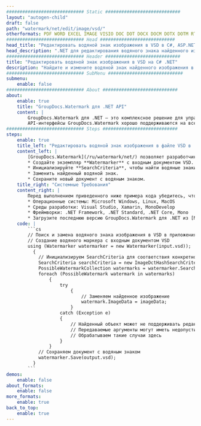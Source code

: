 ```yaml
---
############################# Static ############################
layout: "autogen-child"
draft: false
path: "watermark/net/edit/image/vsd/"
otherformats: PDF WORD EXCEL IMAGE VISIO DOC DOT DOCX DOCM DOTX DOTM RTF TXT XLSX XLSM XLTM XLT XLTX XLS XLSB XLAM SXC PPTX PPTM PPSX PPSM POTM POT POTX PPT PPS ODT BMP GIF JPEG JP2 PNG TIFF WEBP VDX VSDX VSTX VSX VSSX VSDM VSSM VSTM VTX VDW VSS VST
############################# Head ############################
head_title: "Редактировать водяной знак изображения в VSD в C#, ASP.NET, VB.NET"
head_description: ".NET для редактирования водяного знака найденного изображения в файле VSD в приложениях C#, ASP.NET, VB.NET и .NET Core с использованием API-интерфейсов GroupDocs.Watermark для .NET."
############################# Header ############################
title: "Редактировать водяной знак изображения в VSD на C# .NET"
description: "Найдите и измените водяной знак найденного изображения в документе VSD в приложениях C#, ASP.NET, VB.NET и .NET Core. Добавляйте в документы водяные знаки изображений BMP, PNG, GIF и JPEG. Также управляйте размером водяного знака, типом шрифта, углом поворота и положением водяного знака на страницах документа, как вам может понадобиться."
############################# SubMenu ############################
submenu:
    enable: false
############################# About ############################
about:
    enable: true
    title: "GroupDocs.Watermark для .NET API"
    content: |
        GroupDocs.Watermark для .NET — это комплексное решение для управления водяными знаками для приложений .NET. Разработчики могут быстро выполнять такие операции с водяными знаками, как; добавлять, редактировать, искать и удалять различные типы водяных знаков в документах всех популярных форматов файлов. Он поддерживает работу с текстовыми и графическими водяными знаками в различных документах, включая PDF, Microsoft Word, Excel, PowerPoint, Visio, электронную почту и форматы изображений.
        API-интерфейсы GroupDocs.Watermark хорошо поддерживаются на всех основных операционных системах и платформах, включая .NET Framework, .NET Standard, .NET Core, Mono и Xamarin.
############################# Steps ############################
steps:
    enable: true
    title_left: "Редактировать водяной знак изображения в файле VSD в .NET"
    content_left: |
        [GroupDocs.Watermark](/ru/watermark/net/) позволяет разработчикам .NET легко редактировать водяные знаки изображений (BMP, PNG, GIF или JPEG) в своих приложениях, выполняя несколько простых шагов.
        * Создайте экземпляр **Watermarker** с входным документом VSD.
        * Инициализируйте **SearchCriteria**, чтобы найти водяные знаки изображения.
        * Заменить найденный водяной знак.
        * Сохраните новый документ с водяным знаком.
    title_right: "Системные Требования"
    content_right: |
        Перед выполнением приведенного ниже примера кода убедитесь, что в вашей системе установлены следующие предварительные компоненты.
        * Операционные системы: Microsoft Windows, Linux, MacOS
        * Среды разработки: Visual Studio, Xamarin, MonoDevelop
        * Фреймворки: .NET Framework, .NET Standard, .NET Core, Mono
        * Загрузите последнюю версию GroupDocs.Watermark для .NET из [NuGet](https://www.nuget.org/packages/GroupDocs.Watermark).
    code: |
        ```cs
        // Поиск и замена водяного знака изображения в VSD в приложениях C#, ASP.NET, VB.NET и .NET Core
        // Создание водяного маркера с входным документом VSD
        using (Watermarker watermarker = new Watermarker(input.vsd));
          {
            // Инициализируем SearchCriteria для соответствия конкретному изображению
            SearchCriteria searchCriteria = new ImageDctHashSearchCriteria(logo.png);
            PossibleWatermarkCollection watermarks = watermarker.Search(searchCriteria);
            foreach (PossibleWatermark watermark in watermarks)
                {
                    try
                        {
                            // Заменяем найденное изображение
                            watermark.ImageData = imageData;
                        }
                    catch (Exception e)
                    {
                        // Найденный объект может не поддерживать редактирование текста
                        // Передаваемые аргументы могут иметь недопустимое значение
                        // Обрабатываем такие случаи здесь
                    }
                }
            // Сохраняем документ с водяным знаком
            watermarker.Save(output.vsd);
          }
        ```        
demos:
    enable: false
about_formats:
    enable: false
more_formats:
    enable: true
back_to_top:
    enable: true
---
```

